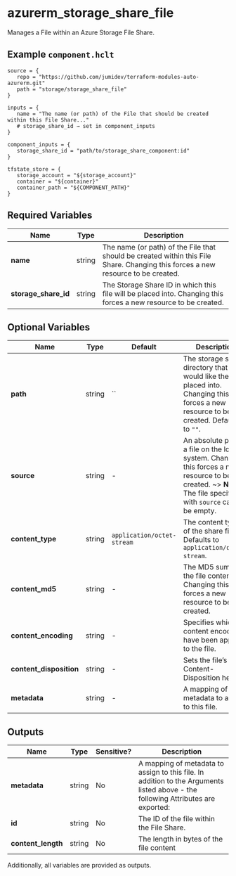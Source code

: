 # azurerm_storage_share_file

Manages a File within an Azure Storage File Share.

## Example `component.hclt`

```hcl
source = {
   repo = "https://github.com/jumidev/terraform-modules-auto-azurerm.git"   
   path = "storage/storage_share_file"   
}

inputs = {
   name = "The name (or path) of the File that should be created within this File Share..."   
   # storage_share_id → set in component_inputs
}

component_inputs = {
   storage_share_id = "path/to/storage_share_component:id"   
}

tfstate_store = {
   storage_account = "${storage_account}"   
   container = "${container}"   
   container_path = "${COMPONENT_PATH}"   
}

```

## Required Variables

| Name | Type |  Description |
| ---- | --------- |  ----------- |
| **name** | string |  The name (or path) of the File that should be created within this File Share. Changing this forces a new resource to be created. | 
| **storage_share_id** | string |  The Storage Share ID in which this file will be placed into. Changing this forces a new resource to be created. | 

## Optional Variables

| Name | Type |  Default  |  Description |
| ---- | --------- |  ----------- | ----------- |
| **path** | string |  ``  |  The storage share directory that you would like the file placed into. Changing this forces a new resource to be created. Defaults to `""`. | 
| **source** | string |  -  |  An absolute path to a file on the local system. Changing this forces a new resource to be created. ~> **Note** The file specified with `source` can not be empty. | 
| **content_type** | string |  `application/octet-stream`  |  The content type of the share file. Defaults to `application/octet-stream`. | 
| **content_md5** | string |  -  |  The MD5 sum of the file contents. Changing this forces a new resource to be created. | 
| **content_encoding** | string |  -  |  Specifies which content encodings have been applied to the file. | 
| **content_disposition** | string |  -  |  Sets the file’s Content-Disposition header. | 
| **metadata** | string |  -  |  A mapping of metadata to assign to this file. | 



## Outputs

| Name | Type | Sensitive? | Description |
| ---- | ---- | --------- | --------- |
| **metadata** | string | No  | A mapping of metadata to assign to this file. In addition to the Arguments listed above - the following Attributes are exported: | 
| **id** | string | No  | The ID of the file within the File Share. | 
| **content_length** | string | No  | The length in bytes of the file content | 

Additionally, all variables are provided as outputs.
